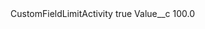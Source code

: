 <?xml version="1.0" encoding="UTF-8"?>
<CustomMetadata xmlns="http://soap.sforce.com/2006/04/metadata" xmlns:xsi="http://www.w3.org/2001/XMLSchema-instance" xmlns:xsd="http://www.w3.org/2001/XMLSchema">
    <label>CustomFieldLimitActivity</label>
    <protected>true</protected>
    <values>
        <field>Value__c</field>
        <value xsi:type="xsd:double">100.0</value>
    </values>
</CustomMetadata>
